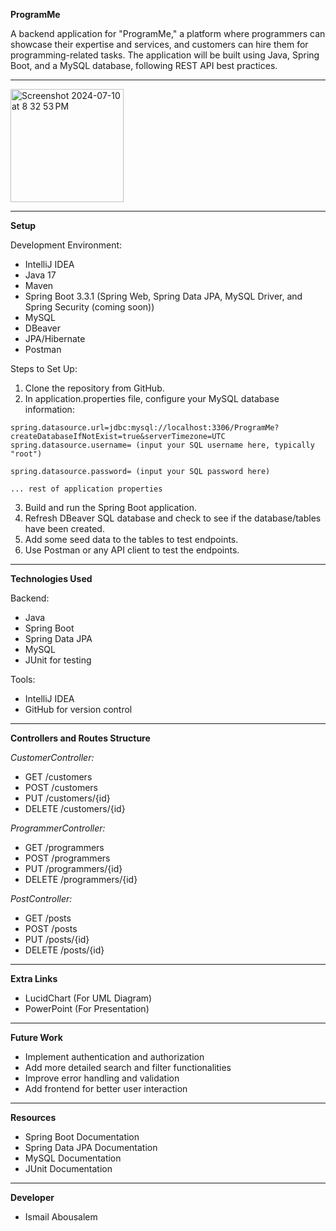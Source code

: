 **ProgramMe**

A backend application for "ProgramMe," a platform where 
programmers can showcase their expertise and services, and 
customers can hire them for programming-related tasks. 
The application will be built using Java, Spring Boot, 
and a MySQL database, following REST API best practices.

--------

<img width="181" alt="Screenshot 2024-07-10 at 8 32 53 PM" src="https://github.com/IsmailAbousalem/ProgramMe/assets/100754446/95f84c37-a9c2-4648-9e27-0d915957a477">

--------

**Setup**

Development Environment:

- IntelliJ IDEA
- Java 17
- Maven
- Spring Boot 3.3.1 (Spring Web, Spring Data JPA, MySQL Driver, and Spring Security (coming soon))
- MySQL
- DBeaver
- JPA/Hibernate
- Postman

Steps to Set Up:

1. Clone the repository from GitHub.
2. In application.properties file, configure your MySQL database information:
```application properties
spring.datasource.url=jdbc:mysql://localhost:3306/ProgramMe?createDatabaseIfNotExist=true&serverTimezone=UTC
spring.datasource.username= (input your SQL username here, typically "root")

spring.datasource.password= (input your SQL password here)

... rest of application properties
```
3. Build and run the Spring Boot application.
4. Refresh DBeaver SQL database and check to see if the database/tables have been created.
5. Add some seed data to the tables to test endpoints.
4. Use Postman or any API client to test the endpoints.

--------

**Technologies Used**

Backend:
- Java
- Spring Boot
- Spring Data JPA
- MySQL
- JUnit for testing

Tools:
- IntelliJ IDEA
- GitHub for version control

--------

**Controllers and Routes Structure**

*CustomerController:*

- GET /customers
- POST /customers
- PUT /customers/{id}
- DELETE /customers/{id}

*ProgrammerController:*

- GET /programmers
- POST /programmers
- PUT /programmers/{id}
- DELETE /programmers/{id}

*PostController:*

- GET /posts
- POST /posts
- PUT /posts/{id}
- DELETE /posts/{id}

--------

**Extra Links**

- LucidChart (For UML Diagram)
- PowerPoint (For Presentation)

--------

**Future Work**

- Implement authentication and authorization
- Add more detailed search and filter functionalities
- Improve error handling and validation
- Add frontend for better user interaction

--------

**Resources**

- Spring Boot Documentation
- Spring Data JPA Documentation
- MySQL Documentation
- JUnit Documentation

--------

**Developer**

- Ismail Abousalem